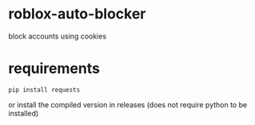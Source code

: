 # roblox-auto-blocker
block accounts using cookies

# requirements
```
pip install requests
```
or install the compiled version in releases (does not require python to be installed)

